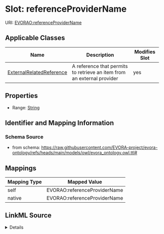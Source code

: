 

# Slot: referenceProviderName



URI: [EVORAO:referenceProviderName](https://raw.githubusercontent.com/EVORA-project/evora-ontology/refs/heads/main/models/owl/evora_ontology.owl.ttl#referenceProviderName)



<!-- no inheritance hierarchy -->





## Applicable Classes

| Name | Description | Modifies Slot |
| --- | --- | --- |
| [ExternalRelatedReference](ExternalRelatedReference.md) | A reference that permits to retrieve an item from an external provider |  yes  |







## Properties

* Range: [String](String.md)





## Identifier and Mapping Information







### Schema Source


* from schema: https://raw.githubusercontent.com/EVORA-project/evora-ontology/refs/heads/main/models/owl/evora_ontology.owl.ttl#




## Mappings

| Mapping Type | Mapped Value |
| ---  | ---  |
| self | EVORAO:referenceProviderName |
| native | EVORAO:referenceProviderName |




## LinkML Source

<details>
```yaml
name: referenceProviderName
from_schema: https://raw.githubusercontent.com/EVORA-project/evora-ontology/refs/heads/main/models/owl/evora_ontology.owl.ttl#
rank: 1000
alias: referenceProviderName
domain_of:
- ExternalRelatedReference
range: string

```
</details>
